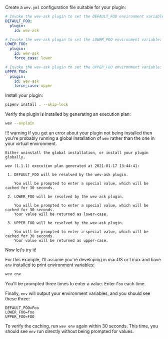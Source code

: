 Create a `wev.yml` configuration file suitable for your plugin:

```yaml
# Invoke the wev-ask plugin to set the DEFAULT_FOO environment variable:
DEFAULT_FOO:
  plugin:
    id: wev-ask

# Invoke the wev-ask plugin to set the LOWER_FOO environment variable:
LOWER_FOO:
  plugin:
    id: wev-ask
    force_case: lower

# Invoke the wev-ask plugin to set the UPPER_FOO environment variable:
UPPER_FOO:
  plugin:
    id: wev-ask
    force_case: upper
```

Install your plugin:

```bash
pipenv install . --skip-lock
```

Verify the plugin is installed by generating an execution plan:

```bash
wev --explain
```

!!! warning
    If you get an error about your plugin not being installed then you're probably running a global installation of `wev` rather than the one in your virtual environment.

    Either uninstall the global installation, or install your plugin globally.

```text
wev (1.1.1) execution plan generated at 2021-01-17 13:44:41:

 1. DEFAULT_FOO will be resolved by the wev-ask plugin.

    You will be prompted to enter a special value, which will be cached for 30 seconds.

 2. LOWER_FOO will be resolved by the wev-ask plugin.

    You will be prompted to enter a special value, which will be cached for 30 seconds.
    Your value will be returned as lower-case.

 3. UPPER_FOO will be resolved by the wev-ask plugin.

    You will be prompted to enter a special value, which will be cached for 30 seconds.
    Your value will be returned as upper-case.
```

Now let's try it!

For this example, I'll assume you're developing in macOS or Linux and have `env` installed to print environment variables:

```bash
wev env
```

You'll be prompted three times to enter a value. Enter `Foo` each time.

Finally, `env` will output your environment variables, and you should see these three:

```text
DEFAULT_FOO=Foo
LOWER_FOO=foo
UPPER_FOO=FOO
```

To verify the caching, run `wev env` again within 30 seconds. This time, you should see `env` run directly without being prompted for values.

